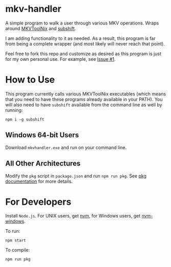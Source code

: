 # mkv-handler

A simple program to walk a user through various MKV operations. Wraps around [MKVToolNix](https://mkvtoolnix.download/index.html) and [subshift](https://github.com/ngerritsen/subshift#readme).

I am adding functionality to it as needed. As a result, this program is far from being a complete wrapper (and most likely will never reach that point).

Feel free to fork this repo and customize as desired as this program is just for my own personal use. For example, see [Issue #1](https://github.com/walterimaican/mkv-handler/issues/1).

# How to Use

This program currently calls various MKVToolNix executables (which means that you need to have these programs already available in your PATH). You will also need to have `subshift` available from the command line as well by running:

```
npm i -g subshift
```

## Windows 64-bit Users

Download `mkvhandler.exe` and run on your command line.

## All Other Architectures

Modify the `pkg` script in `package.json` and run `npm run pkg`. See [pkg documentation](https://github.com/vercel/pkg#readme) for more details.

# For Developers

Install `Node.js`. For UNIX users, get [nvm](https://github.com/nvm-sh/nvm#installing-and-updating), for Windows users, get [nvm-windows](https://github.com/coreybutler/nvm-windows#install-nvm-windows).

To run:

```
npm start
```

To compile:

```
npm run pkg
```